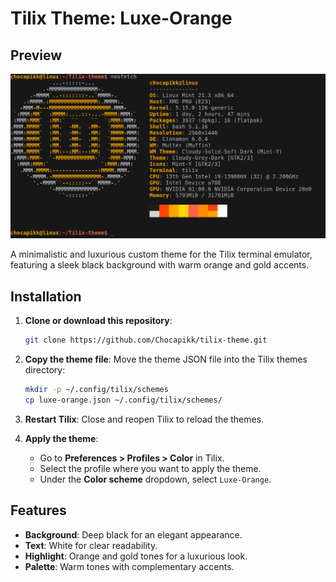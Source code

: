 # Tilix Theme: Luxe-Orange

## Preview

![](./.img/image.png)

A minimalistic and luxurious custom theme for the Tilix terminal emulator, featuring a sleek black background with warm orange and gold accents.

## Installation

1. **Clone or download this repository**:
   ```bash
   git clone https://github.com/Chocapikk/tilix-theme.git
   ```

2. **Copy the theme file**:
   Move the theme JSON file into the Tilix themes directory:
   ```bash
   mkdir -p ~/.config/tilix/schemes
   cp luxe-orange.json ~/.config/tilix/schemes/
   ```

3. **Restart Tilix**:
   Close and reopen Tilix to reload the themes.

4. **Apply the theme**:
   - Go to **Preferences > Profiles > Color** in Tilix.
   - Select the profile where you want to apply the theme.
   - Under the **Color scheme** dropdown, select `Luxe-Orange`.

## Features

- **Background**: Deep black for an elegant appearance.
- **Text**: White for clear readability.
- **Highlight**: Orange and gold tones for a luxurious look.
- **Palette**: Warm tones with complementary accents.

